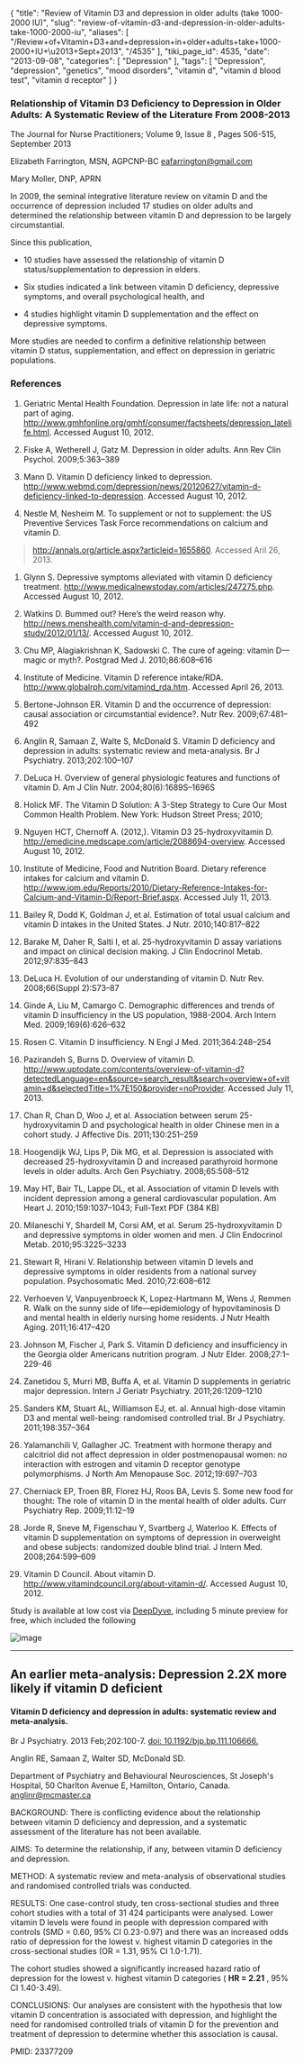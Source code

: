 {
    "title": "Review of Vitamin D3 and depression in older adults (take 1000-2000 IU)",
    "slug": "review-of-vitamin-d3-and-depression-in-older-adults-take-1000-2000-iu",
    "aliases": [
        "/Review+of+Vitamin+D3+and+depression+in+older+adults+take+1000-2000+IU+\u2013+Sept+2013",
        "/4535"
    ],
    "tiki_page_id": 4535,
    "date": "2013-09-08",
    "categories": [
        "Depression"
    ],
    "tags": [
        "Depression",
        "depression",
        "genetics",
        "mood disorders",
        "vitamin d",
        "vitamin d blood test",
        "vitamin d receptor"
    ]
}


### Relationship of Vitamin D3 Deficiency to Depression in Older Adults: A Systematic Review of the Literature From 2008-2013

The Journal for Nurse Practitioners; Volume 9, Issue 8 , Pages 506-515, September 2013

Elizabeth Farrington, MSN, AGPCNP-BC eafarrington@gmail.com

Mary Moller, DNP, APRN

In 2009, the seminal integrative literature review on vitamin D and the occurrence of depression included 17 studies on older adults and determined the relationship between vitamin D and depression to be largely circumstantial. 

Since this publication, 

* 10 studies have assessed the relationship of vitamin D status/supplementation to depression in elders. 

* Six studies indicated a link between vitamin D deficiency, depressive symptoms, and overall psychological health, and 

* 4 studies highlight vitamin D supplementation and the effect on depressive symptoms. 

More studies are needed to confirm a definitive relationship between vitamin D status, supplementation, and effect on depression in geriatric populations.

### References

1. Geriatric Mental Health Foundation. Depression in late life: not a natural part of aging. http://www.gmhfonline.org/gmhf/consumer/factsheets/depression_latelife.html. Accessed August 10, 2012.

1. Fiske A, Wetherell J, Gatz M. Depression in older adults. Ann Rev Clin Psychol. 2009;5:363–389

1. Mann D. Vitamin D deficiency linked to depression. http://www.webmd.com/depression/news/20120627/vitamin-d-deficiency-linked-to-depression. Accessed August 10, 2012.

1. Nestle M, Nesheim M. To supplement or not to supplement: the US Preventive Services Task Force recommendations on calcium and vitamin D. 

> http://annals.org/article.aspx?articleid=1655860. Accessed Aril 26, 2013.

1. Glynn S. Depressive symptoms alleviated with vitamin D deficiency treatment. http://www.medicalnewstoday.com/articles/247275.php. Accessed August 10, 2012.

1. Watkins D. Bummed out? Here’s the weird reason why. http://news.menshealth.com/vitamin-d-and-depression-study/2012/01/13/. Accessed August 10, 2012.

1. Chu MP, Alagiakrishnan K, Sadowski C. The cure of ageing: vitamin D—magic or myth?. Postgrad Med J. 2010;86:608–616

1. Institute of Medicine. Vitamin D reference intake/RDA. http://www.globalrph.com/vitamind_rda.htm. Accessed April 26, 2013.

1. Bertone-Johnson ER. Vitamin D and the occurrence of depression: causal association or circumstantial evidence?. Nutr Rev. 2009;67:481–492

1. Anglin R, Samaan Z, Walte S, McDonald S. Vitamin D deficiency and depression in adults: systematic review and meta-analysis. Br J Psychiatry. 2013;202:100–107

1. DeLuca H. Overview of general physiologic features and functions of vitamin D. Am J Clin Nutr. 2004;80(6):1689S–1696S

1. Holick MF. The Vitamin D Solution: A 3-Step Strategy to Cure Our Most Common Health Problem. New York: Hudson Street Press; 2010;

1. Nguyen HCT, Chernoff A. (2012,). Vitamin D3 25-hydroxyvitamin D. http://emedicine.medscape.com/article/2088694-overview. Accessed August 10, 2012.

1. Institute of Medicine, Food and Nutrition Board. Dietary reference intakes for calcium and vitamin D. http://www.iom.edu/Reports/2010/Dietary-Reference-Intakes-for-Calcium-and-Vitamin-D/Report-Brief.aspx. Accessed July 11, 2013.

1. Bailey R, Dodd K, Goldman J, et al. Estimation of total usual calcium and vitamin D intakes in the United States. J Nutr. 2010;140:817–822

1. Barake M, Daher R, Salti I, et al. 25-hydroxyvitamin D assay variations and impact on clinical decision making. J Clin Endocrinol Metab. 2012;97:835–843

1. DeLuca H. Evolution of our understanding of vitamin D. Nutr Rev. 2008;66(Suppl 2):S73–87

1. Ginde A, Liu M, Camargo C. Demographic differences and trends of vitamin D insufficiency in the US population, 1988-2004. Arch Intern Med. 2009;169(6):626–632

1. Rosen C. Vitamin D insufficiency. N Engl J Med. 2011;364:248–254

1. Pazirandeh S, Burns D. Overview of vitamin D. http://www.uptodate.com/contents/overview-of-vitamin-d?detectedLanguage=en&source=search_result&search=overview+of+vitamin+d&selectedTitle=1%7E150&provider=noProvider. Accessed July 11, 2013.

1. Chan R, Chan D, Woo J, et al. Association between serum 25-hydroxyvitamin D and psychological health in older Chinese men in a cohort study. J Affective Dis. 2011;130:251–259

1. Hoogendijk WJ, Lips P, Dik MG, et al. Depression is associated with decreased 25-hydroxyvitamin D and increased parathyroid hormone levels in older adults. Arch Gen Psychiatry. 2008;65:508–512

1. May HT, Bair TL, Lappe DL, et al. Association of vitamin D levels with incident depression among a general cardiovascular population. Am Heart J. 2010;159:1037–1043;     Full-Text PDF (384 KB)

1. Milaneschi Y, Shardell M, Corsi AM, et al. Serum 25-hydroxyvitamin D and depressive symptoms in older women and men. J Clin Endocrinol Metab. 2010;95:3225–3233

1. Stewart R, Hirani V. Relationship between vitamin D levels and depressive symptoms in older residents from a national survey population. Psychosomatic Med. 2010;72:608–612

1. Verhoeven V, Vanpuyenbroeck K, Lopez-Hartmann M, Wens J, Remmen R. Walk on the sunny side of life—epidemiology of hypovitaminosis D and mental health in elderly nursing home residents. J Nutr Health Aging. 2011;16:417–420

1. Johnson M, Fischer J, Park S. Vitamin D deficiency and insufficiency in the Georgia older Americans nutrition program. J Nutr Elder. 2008;27:1–229-46

1. Zanetidou S, Murri MB, Buffa A, et al. Vitamin D supplements in geriatric major depression. Intern J Geriatr Psychiatry. 2011;26:1209–1210

1. Sanders KM, Stuart AL, Williamson EJ, et. al. Annual high-dose vitamin D3 and mental well-being: randomised controlled trial. Br J Psychiatry. 2011;198:357–364

1. Yalamanchili V, Gallagher JC. Treatment with hormone therapy and calcitriol did not affect depression in older postmenopausal women: no interaction with estrogen and vitamin D receptor genotype polymorphisms. J North Am Menopause Soc. 2012;19:697–703

1. Cherniack EP, Troen BR, Florez HJ, Roos BA, Levis S. Some new food for thought: The role of vitamin D in the mental health of older adults. Curr Psychiatry Rep. 2009;11:12–19

1. Jorde R, Sneve M, Figenschau Y, Svartberg J, Waterloo K. Effects of vitamin D supplementation on symptoms of depression in overweight and obese subjects: randomized double blind trial. J Intern Med. 2008;264:599–609

1. Vitamin D Council. About vitamin D. http://www.vitamindcouncil.org/about-vitamin-d/. Accessed August 10, 2012.

Study is available at low cost via [DeepDyve](http://www.deepdyve.com/), including 5 minute preview for free, which included the following

<img src="https://d1bk1kqxc0sym.cloudfront.net/attachments/jpeg/depression.jpg" alt="image">

---

## An earlier meta-analysis: Depression 2.2X more likely if vitamin D deficient

#### Vitamin D deficiency and depression in adults: systematic review and meta-analysis.

Br J Psychiatry. 2013 Feb;202:100-7. [doi: 10.1192/bjp.bp.111.106666.](https://doi.org/10.1192/bjp.bp.111.106666.)

Anglin RE, Samaan Z, Walter SD, McDonald SD.

Department of Psychiatry and Behavioural Neurosciences, St Joseph's Hospital, 50 Charlton Avenue E, Hamilton, Ontario, Canada. anglinr@mcmaster.ca

BACKGROUND: There is conflicting evidence about the relationship between vitamin D deficiency and depression, and a systematic assessment of the literature has not been available.

AIMS: To determine the relationship, if any, between vitamin D deficiency and depression.

METHOD: A systematic review and meta-analysis of observational studies and randomised controlled trials was conducted.

RESULTS: One case-control study, ten cross-sectional studies and three cohort studies with a total of 31 424 participants were analysed. Lower vitamin D levels were found in people with depression compared with controls (SMD = 0.60, 95% CI 0.23-0.97) and there was an increased odds ratio of depression for the lowest v. highest vitamin D categories in the cross-sectional studies (OR = 1.31, 95% CI 1.0-1.71). 

The cohort studies showed a significantly increased hazard ratio of depression for the lowest v. highest vitamin D categories ( **HR = 2.21** , 95% CI 1.40-3.49).

CONCLUSIONS: Our analyses are consistent with the hypothesis that low vitamin D concentration is associated with depression, and highlight the need for randomised controlled trials of vitamin D for the prevention and treatment of depression to determine whether this association is causal.

PMID:     23377209